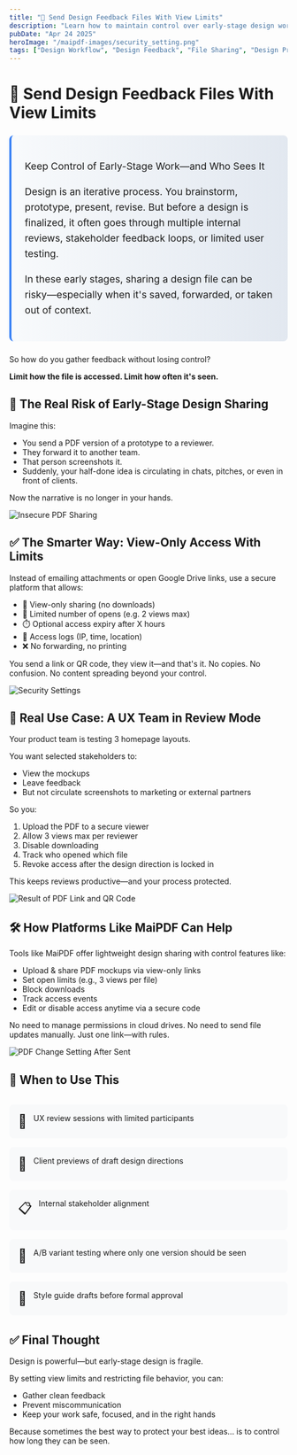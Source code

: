 ```yaml
---
title: "🎨 Send Design Feedback Files With View Limits"
description: "Learn how to maintain control over early-stage design work by setting view limits on shared files. Perfect for gathering feedback while preventing unauthorized distribution."
pubDate: "Apr 24 2025"
heroImage: "/maipdf-images/security_setting.png"
tags: ["Design Workflow", "Design Feedback", "File Sharing", "Design Protection"]
---
```


# 🎨 Send Design Feedback Files With View Limits

<div class="intro-panel">
  <p>Keep Control of Early-Stage Work—and Who Sees It</p>
  <p>Design is an iterative process. You brainstorm, prototype, present, revise. But before a design is finalized, it often goes through multiple internal reviews, stakeholder feedback loops, or limited user testing.</p>
  <p>In these early stages, sharing a design file can be risky—especially when it's saved, forwarded, or taken out of context.</p>
</div>

So how do you gather feedback without losing control?

**Limit how the file is accessed. Limit how often it's seen.**

## 🧠 The Real Risk of Early-Stage Design Sharing

Imagine this:

- You send a PDF version of a prototype to a reviewer.
- They forward it to another team.
- That person screenshots it.
- Suddenly, your half-done idea is circulating in chats, pitches, or even in front of clients.

Now the narrative is no longer in your hands.

![Insecure PDF Sharing](/maipdf-images/send_pdf_link_on_instant_mesenger.png)

## ✅ The Smarter Way: View-Only Access With Limits

Instead of emailing attachments or open Google Drive links, use a secure platform that allows:

- 📄 View-only sharing (no downloads)
- 🔢 Limited number of opens (e.g. 2 views max)
- ⏱️ Optional access expiry after X hours
- 🧭 Access logs (IP, time, location)
- ❌ No forwarding, no printing

You send a link or QR code, they view it—and that's it. No copies. No confusion. No content spreading beyond your control.

![Security Settings](/maipdf-images/security_setting.png)

## 🧪 Real Use Case: A UX Team in Review Mode

Your product team is testing 3 homepage layouts.

You want selected stakeholders to:
- View the mockups
- Leave feedback
- But not circulate screenshots to marketing or external partners

So you:
1. Upload the PDF to a secure viewer
2. Allow 3 views max per reviewer
3. Disable downloading
4. Track who opened which file
5. Revoke access after the design direction is locked in

This keeps reviews productive—and your process protected.

![Result of PDF Link and QR Code](/maipdf-images/result_of_pdf_link_and_qr_code.png)

## 🛠 How Platforms Like MaiPDF Can Help

Tools like MaiPDF offer lightweight design sharing with control features like:

- Upload & share PDF mockups via view-only links
- Set open limits (e.g., 3 views per file)
- Block downloads
- Track access events
- Edit or disable access anytime via a secure code

No need to manage permissions in cloud drives. No need to send file updates manually. Just one link—with rules.

![PDF Change Setting After Sent](/maipdf-images/pdf_change_setting_after_sent.png)

## 🧩 When to Use This

<div class="use-cases">
  <div class="use-case">
    <span class="use-case-icon">🧠</span>
    <p>UX review sessions with limited participants</p>
  </div>
  
  <div class="use-case">
    <span class="use-case-icon">🎨</span>
    <p>Client previews of draft design directions</p>
  </div>
  
  <div class="use-case">
    <span class="use-case-icon">📋</span>
    <p>Internal stakeholder alignment</p>
  </div>
  
  <div class="use-case">
    <span class="use-case-icon">🧪</span>
    <p>A/B variant testing where only one version should be seen</p>
  </div>
  
  <div class="use-case">
    <span class="use-case-icon">🧾</span>
    <p>Style guide drafts before formal approval</p>
  </div>
</div>

## ✅ Final Thought

Design is powerful—but early-stage design is fragile.

By setting view limits and restricting file behavior, you can:

- Gather clean feedback
- Prevent miscommunication
- Keep your work safe, focused, and in the right hands

Because sometimes the best way to protect your best ideas... is to control how long they can be seen.

<style>
  .intro-panel {
    background: linear-gradient(to right, #f8fafc, #e2e8f0);
    border-left: 4px solid #3b82f6;
    padding: 1.5rem;
    border-radius: 0.5rem;
    margin: 1.5rem 0;
    font-size: 1.1rem;
    line-height: 1.6;
  }
  
  .use-cases {
    display: grid;
    grid-template-columns: repeat(auto-fill, minmax(250px, 1fr));
    gap: 1rem;
    margin: 2rem 0;
  }
  
  .use-case {
    display: flex;
    align-items: flex-start;
    background: #f8f9fa;
    padding: 1rem;
    border-radius: 0.5rem;
  }
  
  .use-case-icon {
    font-size: 1.5rem;
    margin-right: 0.75rem;
  }
  
  .use-case p {
    margin: 0;
  }
</style>